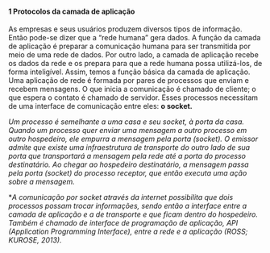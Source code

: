 #### 1 Protocolos da camada de aplicação
As empresas e seus usuários produzem diversos tipos de informação. Então pode-se dizer que a “rede humana” gera dados. A função da camada de aplicação é preparar a comunicação humana para ser transmitida por meio de uma rede de dados. Por outro lado, a camada de aplicação recebe os dados da rede e os prepara para que a rede humana possa utilizá-los, de forma inteligível. Assim, temos a função básica da camada de aplicação. Uma aplicação de rede é formada por pares de processos que enviam e recebem mensagens. O que inicia a comunicação é chamado de cliente; o que espera o contato é chamado de servidor. Esses processos necessitam de uma interface de comunicação entre eles: **o socket.**

*Um processo é semelhante a uma casa e seu socket, à porta da casa. Quando um processo quer enviar uma mensagem a outro processo em outro hospedeiro, ele empurra a mensagem pela porta (socket). O emissor admite que existe uma infraestrutura de transporte do outro lado de sua porta que transportará a mensagem pela rede até a porta do processo destinatário. Ao chegar ao hospedeiro destinatário, a mensagem passa pela porta (socket) do processo receptor, que então executa uma ação sobre a mensagem.*

**A comunicação por socket através da internet possibilita que dois processos possam trocar informações, sendo então a interface entre a camada de aplicação e a de transporte e que ficam dentro do hospedeiro. Também é chamado de interface de programação de aplicação, API (Application Programming Interface), entre a rede e a aplicação (ROSS; KUROSE, 2013).*